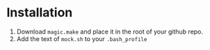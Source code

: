 # Installation

1. Download `magic.make` and place it in the root of your github repo.
2. Add the text of `mock.sh` to your `.bash_profile`
